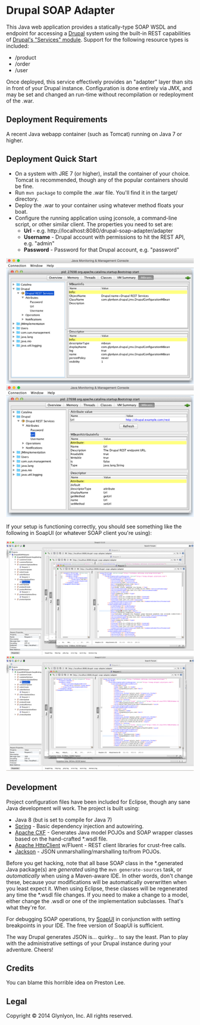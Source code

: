 Drupal SOAP Adapter
====

This Java web application provides a statically-type SOAP WSDL and endpoint for accessing a [Drupal](https://www.drupal.org) system using the built-in REST capabilities of [Drupal's "Services" module](https://www.drupal.org/project/services). Support for the following resource types is included:

 * /product
 * /order
 * /user

Once deployed, this service effectively provides an "adapter" layer than sits in front of your Drupal instance. Configuration is done entirely via JMX, and may be set and changed an run-time without recompilation or redeployment of the .war.

Deployment Requirements
----
A recent Java webapp container (such as Tomcat) running on Java 7 or higher.


Deployment Quick Start
----

 * On a system with JRE 7 (or higher), install the container of your choice. Tomcat is recommended, though any of the popular containers should be fine.
 * Run `mvn package` to compile the .war file. You'll find it in the target/ directory. 
 * Deploy the .war to your container using whatever method floats your boat.
 * Configure the running application using jconsole, a command-line script, or other similar client. The properties you need to set are:
   * **Url** - e.g. http://localhost:8080/drupal-soap-adapter/adapter
   * **Username** - Drupal account with permissions to hit the REST API, e.g. "admin" 
   * **Password** - Password for that Drupal account, e.g. "password"

![JConsole MBean Location](doc/jconsole-mbean.png)
![JConsole MBean Attributes](doc/jconsole-url.png)

If your setup is functioning correctly, you should see something like the following in SoapUI (or whatever SOAP client you're using):

![SoapUI Orders Updated Since](doc/soapui-orders-updated-since.png)
![SoapUI Customers Updated Since](doc/soapui-customers-updated-since.png)

Development
----
Project configuration files have been included for Eclipse, though any sane Java development will work. The project is built using:

 * Java 8 (but is set to compile for Java 7)
 * [Spring](http://projects.spring.io/spring-framework/) - Basic dependency injection and autowiring.
 * [Apache CXF](http://cxf.apache.org) - Generates Java model POJOs and SOAP wrapper classes based on the hand-crafted *.wsdl file.
 * [Apache HttpClient](http://hc.apache.org) w/Fluent - REST client libraries for crust-free calls.
 * [Jackson](https://github.com/FasterXML/jackson) - JSON unmarshalling/marshalling to/from POJOs.

Before you get hacking, note that all base SOAP class in the *.generated Java package(s) are _generated_ using the `mvn generate-sources` task, or _automatically_ when using a Maven-aware IDE. In other words, don't change these, because your modifications will be automatically overwritten when you least expect it. When using Eclipse, these classes will be regenerated any time the *.wsdl file changes. If you need to make a change to a model, either change the .wsdl or one of the implementation subclasses. That's what they're for.

For debugging SOAP operations, try [SoapUI](http://www.soapui.org) in conjunction with setting breakpoints in your IDE. The free version of SoapUI is sufficient.

The way Drupal generates JSON is... quirky... to say the least. Plan to play with the administrative settings of your Drupal instance during your adventure. Cheers!
 

Credits
----
You can blame this horrible idea on Preston Lee.

Legal
----
Copyright © 2014 Glynlyon, Inc. All rights reserved.
